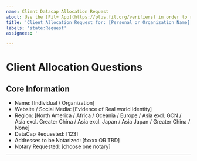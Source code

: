 ```yaml
---
name: Client Datacap Allocation Request
about: Use the [Fil+ App](https://plus.fil.org/verifiers) in order to request DataCap! If the [Fil+ app](https://plus.fil.org/verifiers) is not available, then open a new issue in this repo to request datacap.
title: 'Client Allocation Request for: [Personal or Organization Name]'
labels: 'state:Request'
assignees: ''

---
```


# Client Allocation Questions 

## Core Information
- Name: [Individual / Organization]
- Website / Social Media: [Evidence of Real world Identity]
- Region: [North America / Africa / Oceania / Europe / Asia excl. GCN / Asia excl. Greater China / Asia excl. Japan / Asia Japan / Greater China  / None]
- DataCap Requested: [123]
- Addresses to be Notarized: [fxxxx OR TBD]
- Notary Requested: [choose one notary]

-------------------------
